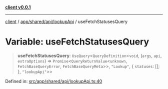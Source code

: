 [**client v0.0.1**](../../../../../README.md)

***

[client](../../../../../README.md) / [app/shared/api/lookupApi](../README.md) / useFetchStatusesQuery

# Variable: useFetchStatusesQuery

> **useFetchStatusesQuery**: `UseQuery`\<`QueryDefinition`\<`void`, (`args`, `api`, `extraOptions`) => `Promise`\<`QueryReturnValue`\<`unknown`, `FetchBaseQueryError`, `FetchBaseQueryMeta`\>\>, `"Lookup"`, \{ `statuses`: \[\]; \}, `"lookupApi"`\>\>

Defined in: [src/app/shared/api/lookupApi.ts:40](https://github.com/petelc/WMS/blob/0ba5e61a5ede3de744df1a5839724fa19a2a534f/client/src/app/shared/api/lookupApi.ts#L40)
